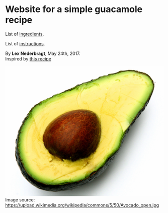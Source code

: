 # Website for a simple guacamole recipe

List of [ingredients](ingredients).

List of [instructions](instructions.md).

By **Lex Nederbragt**, May 24th, 2017.  
Inspired by [this recipe](http://allrecipes.com/recipe/14231/guacamole/)

![](Avocado_open.jpg)  
Image source: https://upload.wikimedia.org/wikipedia/commons/5/50/Avocado_open.jpg
